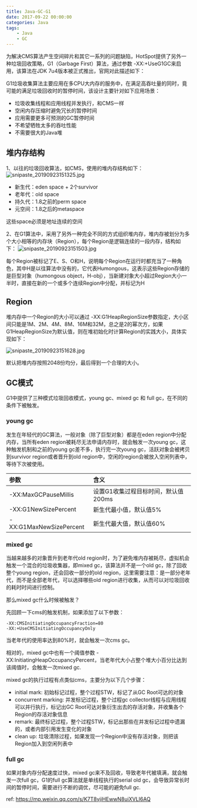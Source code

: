 ```yaml
---
title: Java-GC-G1
date: 2017-09-22 00:00:00
categories: Java
tags:
    - Java
    - GC
---
```


为解决CMS算法产生空间碎片和其它一系列的问题缺陷，HotSpot提供了另外一种垃圾回收策略，G1（Garbage First）算法，通过参数 -XX:+UseG1GC来启用，该算法在JDK 7u4版本被正式推出，官网对此描述如下：

G1垃圾收集算法主要应用在多CPU大内存的服务中，在满足高吞吐量的同时，竟可能的满足垃圾回收时的暂停时间，该设计主要针对如下应用场景：

- 垃圾收集线程和应用线程并发执行，和CMS一样
- 空闲内存压缩时避免冗长的暂停时间
- 应用需要更多可预测的GC暂停时间
- 不希望牺牲太多的吞吐性能
- 不需要很大的Java堆

<!-- more -->

## 堆内存结构

1、以往的垃圾回收算法，如CMS，使用的堆内存结构如下：
![snipaste_20190923151325.jpg](snipaste_20190923151325.jpg)

- 新生代：eden space + 2个survivor
- 老年代：old space
- 持久代：1.8之前的perm space
- 元空间：1.8之后的metaspace

这些space必须是地址连续的空间

2、在G1算法中，采用了另外一种完全不同的方式组织堆内存，堆内存被划分为多个大小相等的内存块（Region），每个Region是逻辑连续的一段内存，结构如下：
![snipaste_20190923151503.jpg](snipaste_20190923151503.jpg)

每个Region被标记了E、S、O和H，说明每个Region在运行时都充当了一种角色，其中H是以往算法中没有的，它代表Humongous，这表示这些Region存储的是巨型对象（humongous object，H-obj），当新建对象大小超过Region大小一半时，直接在新的一个或多个连续Region中分配，并标记为H

## Region

堆内存中一个Region的大小可以通过 -XX:G1HeapRegionSize参数指定，大小区间只能是1M、2M、4M、8M、16M和32M，总之是2的幂次方，如果G1HeapRegionSize为默认值，则在堆初始化时计算Region的实践大小，具体实现如下：

![snipaste_20190923151628.jpg](snipaste_20190923151628.jpg)

默认把堆内存按照2048份均分，最后得到一个合理的大小。

## GC模式

G1中提供了三种模式垃圾回收模式，young gc、mixed gc 和 full gc，在不同的条件下被触发。

### young gc

发生在年轻代的GC算法，一般对象（除了巨型对象）都是在eden region中分配内存，当所有eden region被耗尽无法申请内存时，就会触发一次young gc，这种触发机制和之前的young gc差不多，执行完一次young gc，活跃对象会被拷贝到survivor region或者晋升到old region中，空闲的region会被放入空闲列表中，等待下次被使用。

| 参数 | 含义 |
|:---|:---|
| -XX:MaxGCPauseMillis | 设置G1收集过程目标时间，默认值200ms |
| -XX:G1NewSizePercent | 新生代最小值，默认值5% |
| -XX:G1MaxNewSizePercent | 新生代最大值，默认值60% |

### mixed gc

当越来越多的对象晋升到老年代old region时，为了避免堆内存被耗尽，虚拟机会触发一个混合的垃圾收集器，即mixed gc，该算法并不是一个old gc，除了回收整个young region，还会回收一部分的old region，这里需要注意：是一部分老年代，而不是全部老年代，可以选择哪些old region进行收集，从而可以对垃圾回收的耗时时间进行控制。

那么mixed gc什么时候被触发？

先回顾一下cms的触发机制，如果添加了以下参数：
```
-XX:CMSInitiatingOccupancyFraction=80
-XX:+UseCMSInitiatingOccupancyOnly
```
当老年代的使用率达到80%时，就会触发一次cms gc。

相对的，mixed gc中也有一个阈值参数 -XX:InitiatingHeapOccupancyPercent，当老年代大小占整个堆大小百分比达到该阈值时，会触发一次mixed gc.

mixed gc的执行过程有点类似cms，主要分为以下几个步骤：

- initial mark: 初始标记过程，整个过程STW，标记了从GC Root可达的对象
- concurrent marking: 并发标记过程，整个过程gc collector线程与应用线程可以并行执行，标记出GC Root可达对象衍生出去的存活对象，并收集各个Region的存活对象信息
- remark: 最终标记过程，整个过程STW，标记出那些在并发标记过程中遗漏的，或者内部引用发生变化的对象
- clean up: 垃圾清除过程，如果发现一个Region中没有存活对象，则把该Region加入到空闲列表中

### full gc

如果对象内存分配速度过快，mixed gc来不及回收，导致老年代被填满，就会触发一次full gc，G1的full gc算法就是单线程执行的serial old gc，会导致异常长时间的暂停时间，需要进行不断的调优，尽可能的避免full gc.

ref:
https://mp.weixin.qq.com/s/K7T8vjiHEwwN8uiXVLI6AQ
